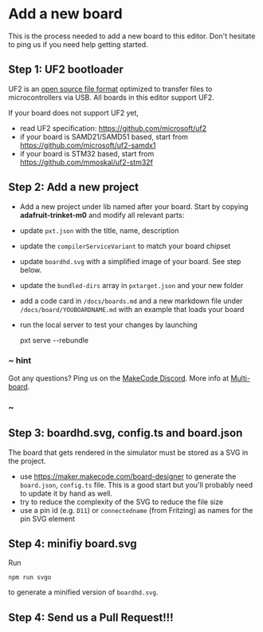 # Add a new board

This is the process needed to add a new board to this editor. Don't hesitate to ping us if you need help getting started.

## Step 1: UF2 bootloader

UF2 is an [open source file format](https://github.com/microsoft/uf2) optimized to transfer files to microcontrollers via USB. All boards in this editor support UF2.

If your board does not support UF2 yet, 

* read UF2 specification: https://github.com/microsoft/uf2
* if your board is SAMD21/SAMD51 based, start from https://github.com/microsoft/uf2-samdx1
* if your board is STM32 based, start from https://github.com/mmoskal/uf2-stm32f

## Step 2: Add a new project

* Add a new project under lib named after your board. Start by copying **adafruit-trinket-m0** and modify all relevant parts:

* update ``pxt.json`` with the title, name, description
* update the ``compilerServiceVariant`` to match your board chipset
* update ``boardhd.svg`` with a simplified image of your board. See step below.
* update the ``bundled-dirs`` array in ``pxtarget.json`` and your new folder
* add a code card in ``/docs/boards.md`` and a new markdown file under ``/docs/board/YOUBOARDNAME.md`` with an example that loads your board
* run the local server to test your changes by launching 

    pxt serve --rebundle

### ~ hint

Got any questions? Ping us on the [MakeCode Discord](https://aka.ms/makecodecommunity). More info at [Multi-board](/multiboard).

### ~

## Step 3: boardhd.svg, config.ts and board.json

The board that gets rendered in the simulator must be stored as a SVG in the project.

* use https://maker.makecode.com/board-designer to generate the ``board.json``, ``config.ts`` file. This is a good start but you'll probably need to update it by hand as well.
* try to reduce the complexity of the SVG to reduce the file size
* use a pin id (e.g. ``D11``) or ``connectedname`` (from Fritzing) as names for the pin SVG element

## Step 4: minifiy board.svg

Run

    npm run svgo

to generate a minified version of ``boardhd.svg``.

## Step 4: Send us a Pull Request!!!
